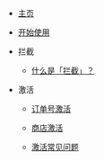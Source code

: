 - [主页](/zh-hans)
- [开始使用](/zh-hans/get-started)

- 拦截
  - [什么是「拦截」？](/zh-hans/prevent-what-is)

- 激活

  - [订单号激活](/zh-hans/activate-key)

  - [商店激活](/zh-hans/activate-store)

  - [激活常见问题](/zh-hans/activate-faq)
